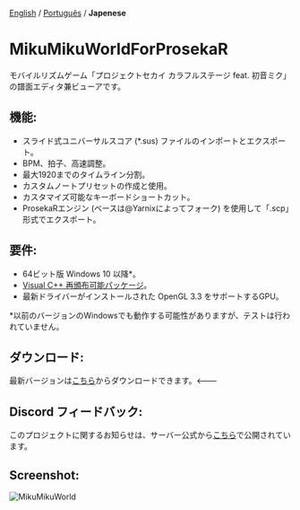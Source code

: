 [English](./README.md) / [Português](./README.ja.md) / **Japenese**

# MikuMikuWorldForProsekaR
モバイルリズムゲーム「プロジェクトセカイ カラフルステージ feat. 初音ミク」の譜面エディタ兼ビューアです。

## 機能:
- スライド式ユニバーサルスコア (\*.sus) ファイルのインポートとエクスポート。
- BPM、拍子、高速調整。
- 最大1920までのタイムライン分割。
- カスタムノートプリセットの作成と使用。
- カスタマイズ可能なキーボードショートカット。
- ProsekaRエンジン (ベースは@Yarnixによってフォーク) を使用して「.scp」形式でエクスポート。

## 要件:
- 64ビット版 Windows 10 以降*。
- [Visual C++ 再頒布可能パッケージ](https://aka.ms/vs/17/release/vc_redist.x64.exe)。
- 最新ドライバーがインストールされた OpenGL 3.3 をサポートするGPU。

*以前のバージョンのWindowsでも動作する可能性がありますが、テストは行われていません。

## ダウンロード:
最新バージョンは[こちら](https://github.com/Choccodrize/MikuMikuWorld/releases/tag/v3.4.1)からダウンロードできます。<---

## Discord フィードバック:
このプロジェクトに関するお知らせは、サーバー公式から[こちら](https://discord.gg/FYMB5wgYDa)で公開されています。

## Screenshot:
![MikuMikuWorld](https://github.com/crash5band/MikuMikuWorld/assets/44091782/ba9dbcdf-fa77-4b44-b5e3-2858a283fce0) 
